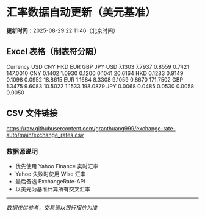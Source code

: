 # 汇率数据自动更新（美元基准）

**更新时间**：2025-08-29 22:11:46（北京时间）

## Excel 表格（制表符分隔）

Currency	USD	CNY	HKD	EUR	GBP	JPY
USD		7.1303	7.7937	0.8559	0.7421	147.0010
CNY	0.1402		1.0930	0.1200	0.1041	20.6164
HKD	0.1283	0.9149		0.1098	0.0952	18.8615
EUR	1.1684	8.3308	9.1059		0.8670	171.7502
GBP	1.3475	9.6083	10.5022	1.1533		198.0879
JPY	0.0068	0.0485	0.0530	0.0058	0.0050	

## CSV 文件链接

https://raw.githubusercontent.com/granthuang999/exchange-rate-auto/main/exchange_rates.csv

### 数据源说明
- 优先使用 Yahoo Finance 实时汇率
- Yahoo 失败时使用 Wise 汇率
- 最后备选 ExchangeRate-API
- 以美元为基准计算所有交叉汇率

---
*数据仅供参考，交易请以银行报价为准*